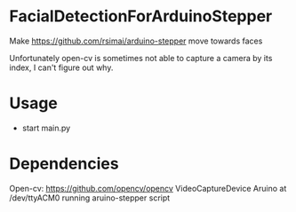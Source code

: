 # FacialDetectionForArduinoStepper



Make https://github.com/rsimai/arduino-stepper move towards faces

Unfortunately open-cv is sometimes not able to capture a camera by its index, I can't figure out why.

# Usage
- start main.py

# Dependencies
Open-cv: https://github.com/opencv/opencv
VideoCaptureDevice
Aruino at /dev/ttyACM0 running aruino-stepper script
